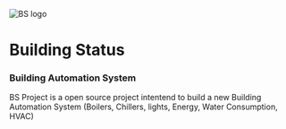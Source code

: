 
![BS logo](https://drive.google.com/file/d/1Ft3OpGs1K3AHagb1wP44sTNbCFtZxGyS/view)

# Building Status
### Building Automation System
<p>
BS Project is a open source project intentend to build a new Building Automation System (Boilers, Chillers, lights, Energy, Water Consumption, HVAC) 
</p>
 
